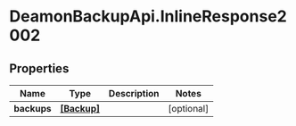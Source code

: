 # DeamonBackupApi.InlineResponse2002

## Properties
Name | Type | Description | Notes
------------ | ------------- | ------------- | -------------
**backups** | [**[Backup]**](Backup.md) |  | [optional] 


